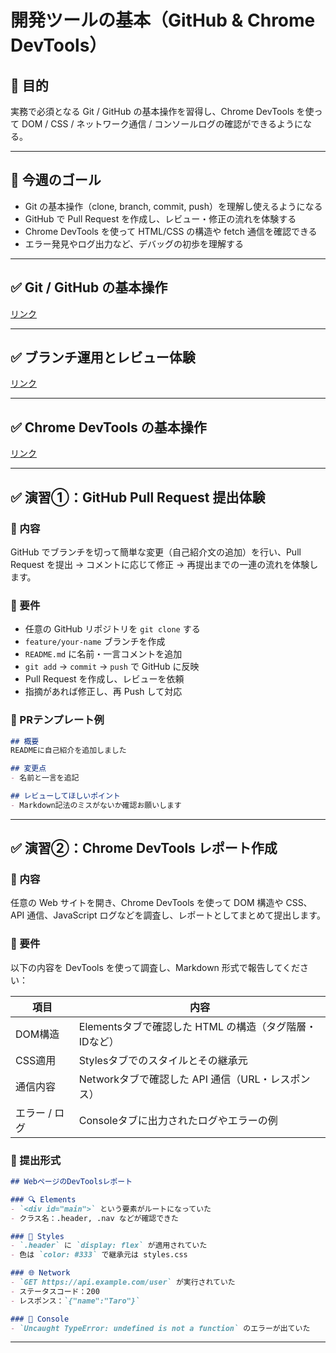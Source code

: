 # 開発ツールの基本（GitHub & Chrome DevTools）

## 🎯 目的

実務で必須となる Git / GitHub の基本操作を習得し、Chrome DevTools を使って DOM / CSS / ネットワーク通信 / コンソールログの確認ができるようになる。

---

## 🎯 今週のゴール

- Git の基本操作（clone, branch, commit, push）を理解し使えるようになる
- GitHub で Pull Request を作成し、レビュー・修正の流れを体験する
- Chrome DevTools を使って HTML/CSS の構造や fetch 通信を確認できる
- エラー発見やログ出力など、デバッグの初歩を理解する

---

## ✅ Git / GitHub の基本操作

[リンク](GitHub%20の基本操作.md)

---

## ✅ ブランチ運用とレビュー体験

[リンク](ブランチ運用とレビュー.md)

---

## ✅ Chrome DevTools の基本操作

[リンク](Chrome%20DevTools%20の基本操作.md)

---

## ✅ 演習①：GitHub Pull Request 提出体験

### 📘 内容

GitHub でブランチを切って簡単な変更（自己紹介文の追加）を行い、Pull Request を提出 → コメントに応じて修正 → 再提出までの一連の流れを体験します。

### 🎯 要件

- 任意の GitHub リポジトリを `git clone` する
- `feature/your-name` ブランチを作成
- `README.md` に名前・一言コメントを追加
- `git add` → `commit` → `push` で GitHub に反映
- Pull Request を作成し、レビューを依頼
- 指摘があれば修正し、再 Push して対応

### 📄 PRテンプレート例

```markdown
## 概要
READMEに自己紹介を追加しました

## 変更点
- 名前と一言を追記

## レビューしてほしいポイント
- Markdown記法のミスがないか確認お願いします
```

---

## ✅ 演習②：Chrome DevTools レポート作成

### 📘 内容

任意の Web サイトを開き、Chrome DevTools を使って DOM 構造や CSS、API 通信、JavaScript ログなどを調査し、レポートとしてまとめて提出します。

### 🎯 要件

以下の内容を DevTools を使って調査し、Markdown 形式で報告してください：

| 項目 | 内容 |
|------|------|
| DOM構造 | Elementsタブで確認した HTML の構造（タグ階層・IDなど） |
| CSS適用 | Stylesタブでのスタイルとその継承元 |
| 通信内容 | Networkタブで確認した API 通信（URL・レスポンス） |
| エラー / ログ | Consoleタブに出力されたログやエラーの例 |

### 📄 提出形式

```markdown
## WebページのDevToolsレポート

### 🔍 Elements
- `<div id="main">` という要素がルートになっていた
- クラス名：.header, .nav などが確認できた

### 🎨 Styles
- `.header` に `display: flex` が適用されていた
- 色は `color: #333` で継承元は styles.css

### 🌐 Network
- `GET https://api.example.com/user` が実行されていた
- ステータスコード：200
- レスポンス：`{"name":"Taro"}`

### 🧾 Console
- `Uncaught TypeError: undefined is not a function` のエラーが出ていた
```

---

<!-- 課題を提出する際、プルリクエストに以下を貼り付けてください

## 📊 評価チェックリスト（Week 4：GitHubとDevTools）

※ 各観点ごとにチェック数を数え、下記ルールで点数化  
（チェック数 0個=0点 / 1個=1点 / 2個=3点 / 3個以上=5点）

---

### 🎯 成果物（アウトプットの完成度）

- [ ] Gitを使って clone / branch / commit / push の基本操作を行っている
- [ ] GitHub上で Pull Request を作成し、差分が確認できる状態になっている
- [ ] PRに自己評価コメントが含まれている
- [ ] Chrome DevTools を使い、HTML / CSS / Network / Console のいずれかを確認している

---

### 📚 知識理解（仕組みや構文の理解）

- [ ] Gitの役割とリモートリポジトリの概念を理解している
- [ ] Pull Requestの目的とレビューの流れを説明できる
- [ ] DevTools の各タブ（Elements / Console / Network）の役割を説明できる
- [ ] fetchやAPI通信に対するDevTools上での確認ポイントを理解している

---

### 💬 説明力（なぜその実装をしたか）

- [ ] ブランチの切り方やコミットの粒度について意図を説明できる
- [ ] PRコメントに「何をしたか」「なぜそれをしたか」が書かれている
- [ ] DevToolsで確認したログやエラーの情報を具体的に共有できる
- [ ] Git/GitHubの操作を他人に説明できる（社内OJTや後輩想定で）

---

### 🔧 自己修正（修正・改善の自走力）

- [ ] PRレビューを受けて自分で修正・再Pushできている
- [ ] コンフリクトが発生した場合に自力で解消できた
- [ ] DevTools上のエラーやスタイル崩れに気づいて自力で調整した
- [ ] Gitの操作に迷った際、ドキュメントや先行事例を調べて対応した

---

📝 評価観点ごとのチェック数を数え、以下のように点数に換算してください：

| チェック数 | 点数 |
|------------|------|
| 0個        | 0点  |
| 1個        | 1点  |
| 2個        | 3点  |
| 3〜4個     | 5点  |

-->